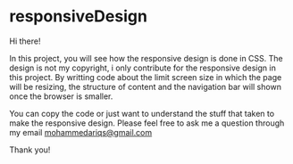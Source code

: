 # responsiveDesign

Hi there!

In this project, you will see how the responsive design is done in CSS. The design is not my copyright, i only contribute for the responsive design in this project.
By writting code about the limit screen size in which the page will be resizing, the structure of content and the navigation bar will shown once the browser is smaller.

You can copy the code or just want to understand the stuff that taken to make the responsive design.
Please feel free to ask me a question through my email mohammedariqs@gmail.com

Thank you!
